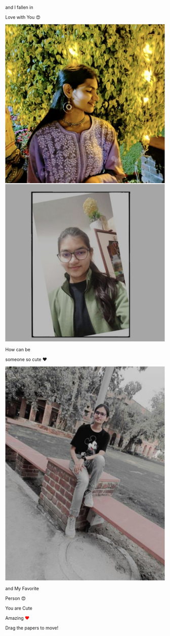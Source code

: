 <!DOCTYPE html>
<html lang="en" >
<head>
  <meta charset="UTF-8">
  <title>CodePen - Drag Papers ❤</title>
  <link rel='stylesheet' href='https://fonts.googleapis.com/css2?family=Short+Stack&amp;family=Homemade+Apple&amp;display=swap'><link rel="stylesheet" href="./style.css">
</head>
<body>
<!-- partial:index.partial.html -->
<!-- A pen by Developer Rahul  -->
<div class="paper heart">
</div>
<div class="paper image">
  <p> and I fallen in</p>
    <p>Love with You 😍 </p>
   <img src="IMG_20220206_211645.jpg" />
</div>
<div class="paper image">
  <p</p>
  <img src="IMG_20220206_211635.jpg" />
</div>
<div class="paper image">
  <p>How can be </p>
   <p> someone so cute ❤ </p>
  <img src="https://github.com/rkyadav1820/Mr.-X/blob/main/IMG_20220725_180450.jpg" />
</div>
<div class="paper red">
<p class="p1"> and My Favorite</p>
<p class="p2">Person 😍</p>
</div>
<div class="paper">
<p class="p1">You are Cute </p>
  <p class="p1">Amazing <span style="color: red !important;">❤</span></p>
</div>
<div class="paper">
<p class="p1">Drag the papers to move!</p>
</div>
<!-- partial -->
  <script  src="./script.js"></script>
</body>
</html>
